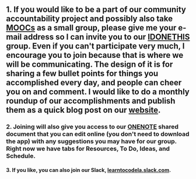 ## 1. If you would like to be a part of our community accountability project and possibly also take [MOOCs](https://en.wikipedia.org/wiki/Massive_open_online_course) as a small group, please give me your e-mail address so I can invite you to our [IDONETHIS](https://home.idonethis.com) group. Even if you can't participate very much, I encourage you to join because that is where we will be communicating. The design of it is for sharing a few bullet points for things you accomplished every day, and people can cheer you on and comment. I would like to do a monthly roundup of our accomplishments and publish them as a quick blog post on our [website](algorithms-wwc.github.io).

### 2. Joining will also give you access to our [ONENOTE](https://www.onenote.com) shared document that you can edit online (you don't need to download the app) with any suggestions you may have for our group. Right now we have tabs for Resources, To Do, Ideas, and Schedule.

#### 3. If you like, you can also join our Slack, [learntocodela.slack.com](learntocodela.slack.com).
